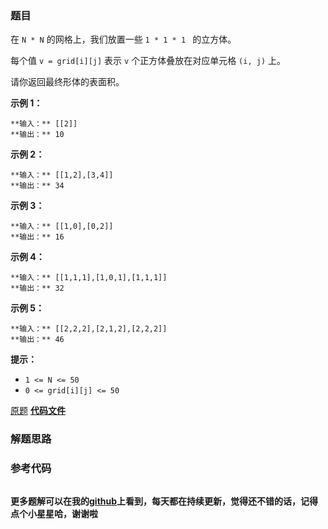 ### 题目
在 `N * N` 的网格上，我们放置一些 `1 * 1 * 1 ` 的立方体。

每个值 `v = grid[i][j]` 表示 `v` 个正方体叠放在对应单元格 `(i, j)` 上。

请你返回最终形体的表面积。



**示例 1：**

    
    
    **输入：** [[2]]
    **输出：** 10
    

**示例 2：**

    
    
    **输入：** [[1,2],[3,4]]
    **输出：** 34
    

**示例 3：**

    
    
    **输入：** [[1,0],[0,2]]
    **输出：** 16
    

**示例 4：**

    
    
    **输入：** [[1,1,1],[1,0,1],[1,1,1]]
    **输出：** 32
    

**示例  5：**

    
    
    **输入：** [[2,2,2],[2,1,2],[2,2,2]]
    **输出：** 46
    



**提示：**

  * `1 <= N <= 50`
  * `0 <= grid[i][j] <= 50`

[原题](https://leetcode-cn.com/problems/surface-area-of-3d-shapes/)    **[代码文件]()**


### 解题思路




### 参考代码

```go


```




**更多题解可以在我的[github](https://github.com/LZH139/leetcode_Go)上看到，每天都在持续更新，觉得还不错的话，记得点个小星星哈，谢谢啦**
